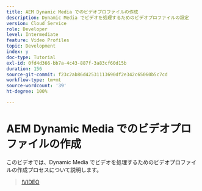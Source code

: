 ```yaml
---
title: AEM Dynamic Media でのビデオプロファイルの作成
description: Dynamic Media でビデオを処理するためのビデオプロファイルの設定
version: Cloud Service
role: Developer
level: Intermediate
feature: Video Profiles
topic: Development
index: y
doc-type: Tutorial
exl-id: 0fd4d366-bb7a-4c43-887f-3a83cf60d15b
duration: 156
source-git-commit: f23c2ab86d42531113690df2e342c65060b5c7cd
workflow-type: tm+mt
source-wordcount: '39'
ht-degree: 100%

---
```


# AEM Dynamic Media でのビデオプロファイルの作成

このビデオでは、Dynamic Media でビデオを処理するためのビデオプロファイルの作成プロセスについて説明します。

>[!VIDEO](https://video.tv.adobe.com/v/335382?quality=12&learn=on)
